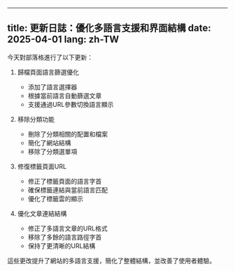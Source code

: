 
---
title: 更新日誌：優化多語言支援和界面結構
date: 2025-04-01
lang: zh-TW
---

今天對部落格進行了以下更新：

1. 歸檔頁面語言篩選優化
   - 添加了語言選擇器
   - 根據當前語言自動篩選文章
   - 支援通過URL參數切換語言顯示

2. 移除分類功能
   - 刪除了分類相關的配置和檔案
   - 簡化了網站結構
   - 移除了分類選單項

3. 修復標籤頁面URL
   - 修正了標籤頁面的語言字首
   - 確保標籤連結與當前語言匹配
   - 優化了標籤雲的顯示

4. 優化文章連結結構
   - 修正了多語言文章的URL格式
   - 移除了多餘的語言路徑字首
   - 保持了更清晰的URL結構

這些更改提升了網站的多語言支援，簡化了整體結構，並改善了使用者體驗。